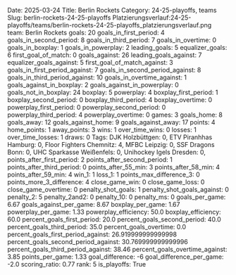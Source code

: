 Date: 2025-03-24
Title: Berlin Rockets
Category: 24-25-playoffs, teams
Slug: berlin-rockets-24-25-playoffs
Platzierungsverlauf:24-25-playoffs/teams/berlin-rockets-24-25-playoffs_platzierungsverlauf.png
team: Berlin Rockets
goals: 20
goals_in_first_period: 4
goals_in_second_period: 8
goals_in_third_period: 7
goals_in_overtime: 0
goals_in_boxplay: 1
goals_in_powerplay: 2
leading_goals: 5
equalizer_goals: 6
first_goal_of_match: 0
goals_against: 26
leading_goals_against: 7
equalizer_goals_against: 5
first_goal_of_match_against: 3
goals_in_first_period_against: 7
goals_in_second_period_against: 8
goals_in_third_period_against: 10
goals_in_overtime_against: 1
goals_against_in_boxplay: 2
goals_against_in_powerplay: 0
goals_not_in_boxplay: 24
boxplay: 5
powerplay: 4
boxplay_first_period: 1
boxplay_second_period: 0
boxplay_third_period: 4
boxplay_overtime: 0
powerplay_first_period: 0
powerplay_second_period: 0
powerplay_third_period: 4
powerplay_overtime: 0
games: 3
goals_home: 8
goals_away: 12
goals_against_home: 9
goals_against_away: 17
points: 4
home_points: 1
away_points: 3
wins: 1
over_time_wins: 0
losses: 1
over_time_losses: 1
draws: 0
Tags:  DJK Holzbüttgen: 0,  ETV Piranhhas Hamburg: 0,  Floor Fighters Chemnitz: 4,  MFBC Leipzig: 0,  SSF Dragons Bonn: 0,  UHC Sparkasse Weißenfels: 0,  Unihockey Igels Dresden: 0,
points_after_first_period: 2
points_after_second_period: 1
points_after_third_period: 0
points_after_55_min: 3
points_after_58_min: 4
points_after_59_min: 4
win_1: 1
loss_1: 1
points_max_difference_3: 0
points_more_3_difference: 4
close_game_win: 0
close_game_loss: 0
close_game_overtime: 0
penalty_shot_goals: 1
penalty_shot_goals_against: 0
penalty_2: 5
penalty_2and2: 0
penalty_10: 0
penalty_ms: 0
goals_per_game: 6.67
goals_against_per_game: 8.67
boxplay_per_game: 1.67
powerplay_per_game: 1.33
powerplay_efficiency: 50.0
boxplay_efficiency: 60.0
percent_goals_first_period: 20.0
percent_goals_second_period: 40.0
percent_goals_third_period: 35.0
percent_goals_overtime: 0.0
percent_goals_first_period_against: 26.919999999999998
percent_goals_second_period_against: 30.769999999999996
percent_goals_third_period_against: 38.46
percent_goals_overtime_against: 3.85
points_per_game: 1.33
goal_difference: -6
goal_difference_per_game: -2.0
scoring_ratio: 0.77
rank: 5
is_playoffs: True
